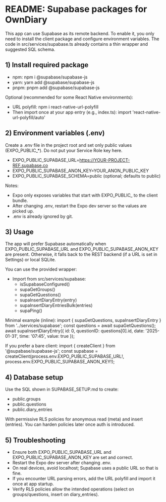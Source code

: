 # README: Supabase packages for OwnDiary

This app can use Supabase as its remote backend. To enable it, you only need to install the client package and configure environment variables. The code in src/services/supabase.ts already contains a thin wrapper and suggested SQL schema.

## 1) Install required package

- npm: npm i @supabase/supabase-js
- yarn: yarn add @supabase/supabase-js
- pnpm: pnpm add @supabase/supabase-js

Optional (recommended for some React Native environments):
- URL polyfill: npm i react-native-url-polyfill
- Then import once at your app entry (e.g., index.ts): import 'react-native-url-polyfill/auto'

## 2) Environment variables (.env)

Create a .env file in the project root and set only public values (EXPO_PUBLIC_*). Do not put your Service Role key here.

- EXPO_PUBLIC_SUPABASE_URL=https://YOUR-PROJECT-REF.supabase.co
- EXPO_PUBLIC_SUPABASE_ANON_KEY=YOUR_ANON_PUBLIC_KEY
- EXPO_PUBLIC_SUPABASE_SCHEMA=public (optional; defaults to public)

Notes:
- Expo only exposes variables that start with EXPO_PUBLIC_ to the client bundle.
- After changing .env, restart the Expo dev server so the values are picked up.
- .env is already ignored by git.

## 3) Usage

The app will prefer Supabase automatically when EXPO_PUBLIC_SUPABASE_URL and EXPO_PUBLIC_SUPABASE_ANON_KEY are present. Otherwise, it falls back to the REST backend (if a URL is set in Settings) or local SQLite.

You can use the provided wrapper:
- Import from src/services/supabase:
  - isSupabaseConfigured()
  - supaGetGroups()
  - supaGetQuestions()
  - supaInsertDiaryEntry(entry)
  - supaInsertDiaryEntriesBulk(entries)
  - supaPing()

Minimal example (inline):
import { supaGetQuestions, supaInsertDiaryEntry } from '../services/supabase';
const questions = await supaGetQuestions();
await supaInsertDiaryEntry({ id: 0, questionID: questions[0].id, date: '2025-01-31', time: '07:45', value: true });

If you prefer a bare client:
import { createClient } from '@supabase/supabase-js';
const supabase = createClient(process.env.EXPO_PUBLIC_SUPABASE_URL!, process.env.EXPO_PUBLIC_SUPABASE_ANON_KEY!);

## 4) Database setup

Use the SQL shown in SUPABASE_SETUP.md to create:
- public.groups
- public.questions
- public.diary_entries

With permissive RLS policies for anonymous read (meta) and insert (entries). You can harden policies later once auth is introduced.

## 5) Troubleshooting

- Ensure both EXPO_PUBLIC_SUPABASE_URL and EXPO_PUBLIC_SUPABASE_ANON_KEY are set and correct.
- Restart the Expo dev server after changing .env.
- On real devices, avoid localhost; Supabase uses a public URL so that is fine.
- If you encounter URL parsing errors, add the URL polyfill and import it once at app startup.
- Verify RLS policies allow the intended operations (select on groups/questions, insert on diary_entries).
